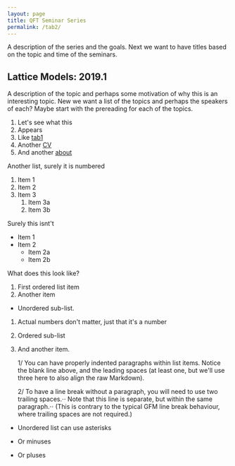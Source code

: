 ```yaml
---
layout: page
title: QFT Seminar Series
permalink: /tab2/
---
```


A description of the series and the goals. Next we want to have titles based on the topic and time of the seminars.

## Lattice Models: 2019.1

A description of the topic and perhaps some motivation of why this is an interesting topic. New we want a list of the topics and perhaps the speakers of each? Maybe start with the prereading for each of the topics.

1. Let's see what this  
1. Appears 
1. Like [tab1](tab1.md)
1. Another [CV](CV.md)
1. And another [about](about.md)

Another list, surely it is numbered

1. Item 1
1. Item 2
1. Item 3
   1. Item 3a
   1. Item 3b
   
Surely this isnt't

* Item 1
* Item 2
  * Item 2a
  * Item 2b
  
What does this look like?

1. First ordered list item
2. Another item
  * Unordered sub-list. 
1. Actual numbers don't matter, just that it's a number
  1. Ordered sub-list
4. And another item.

   1/ You can have properly indented paragraphs within list items. Notice the blank line above, and the leading spaces (at least one, but we'll use three here to also align the raw Markdown).

   2/ To have a line break without a paragraph, you will need to use two trailing spaces.⋅⋅
   Note that this line is separate, but within the same paragraph.⋅⋅
   (This is contrary to the typical GFM line break behaviour, where trailing spaces are not required.)

* Unordered list can use asterisks
- Or minuses
+ Or pluses
 